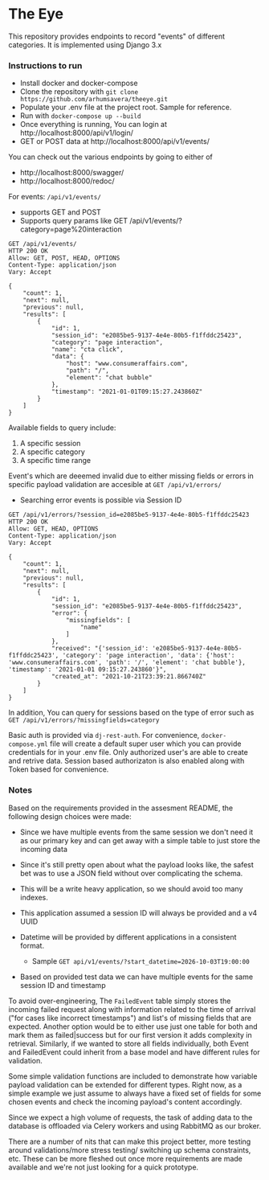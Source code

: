 # The Eye

This repository provides endpoints to record "events" of different categories. It is implemented using Django 3.x

### Instructions to run

* Install docker and docker-compose
* Clone the repository with `git clone https://github.com/arhumsavera/theeye.git`
* Populate your .env file at the project root. Sample for reference.
* Run with `docker-compose up --build `
* Once everything is running, You can login at http://localhost:8000/api/v1/login/
* GET or POST data at http://localhost:8000/api/v1/events/ 

You can check out the various endpoints by going to either of 
* http://localhost:8000/swagger/
* http://localhost:8000/redoc/

For events: ` /api/v1/events/ `

*  supports GET and POST
*  Supports query params like GET /api/v1/events/?category=page%20interaction

```
GET /api/v1/events/
HTTP 200 OK
Allow: GET, POST, HEAD, OPTIONS
Content-Type: application/json
Vary: Accept

{
    "count": 1,
    "next": null,
    "previous": null,
    "results": [
        {
            "id": 1,
            "session_id": "e2085be5-9137-4e4e-80b5-f1ffddc25423",
            "category": "page interaction",
            "name": "cta click",
            "data": {
                "host": "www.consumeraffairs.com",
                "path": "/",
                "element": "chat bubble"
            },
            "timestamp": "2021-01-01T09:15:27.243860Z"
        }
    ]
}
```


Available fields to query include:
1. A specific session
2. A specific category
3. A specific time range


Event's which are deeemed invalid due to either missing fields or errors in specific payload validation are accesible at `GET /api/v1/errors/`

* Searching error events is possible via Session ID

```
GET /api/v1/errors/?session_id=e2085be5-9137-4e4e-80b5-f1ffddc25423
HTTP 200 OK
Allow: GET, HEAD, OPTIONS
Content-Type: application/json
Vary: Accept

{
    "count": 1,
    "next": null,
    "previous": null,
    "results": [
        {
            "id": 1,
            "session_id": "e2085be5-9137-4e4e-80b5-f1ffddc25423",
            "error": {
                "missingfields": [
                    "name"
                ]
            },
            "received": "{'session_id': 'e2085be5-9137-4e4e-80b5-f1ffddc25423', 'category': 'page interaction', 'data': {'host': 'www.consumeraffairs.com', 'path': '/', 'element': 'chat bubble'}, 'timestamp': '2021-01-01 09:15:27.243860'}",
            "created_at": "2021-10-21T23:39:21.866740Z"
        }
    ]
}
```
In addition, You can query for sessions based on the type of error such as `GET /api/v1/errors/?missingfields=category`


Basic auth is provided via `dj-rest-auth`. For convenience, `docker-compose.yml` file will create a default super user which you can provide credentials for in your .env file. Only authorized user's are able to create and retrive data. Session based authorizaton is also enabled along with Token based for convenience. 

### Notes

Based on the requirements provided in the assesment README, the following design choices were made:

* Since we have multiple events from the same session we don't need it as our primary key and can get away with a simple table to just store the incoming data
* Since it's still pretty open about what the payload looks like, the safest bet was to use a JSON field without over complicating the schema.
* This will be a write heavy application, so we should avoid too many indexes.
* This application assumed a session ID will always be provided and a v4 UUID
* Datetime will be provided by different applications in a consistent format.
  * Sample ` GET api/v1/events/?start_datetime=2026-10-03T19:00:00 `

* Based on provided test data we can have multiple events for the same session ID and timestamp

To avoid over-engineering, The `FailedEvent` table simply stores the incoming failed request along with information related to the time of arrival ("for cases like incorrect timestamps") and list's of missing fields that are expected. Another option would be to either use just one table for both and mark them as failed|success but for our first version it adds complexity in retrieval. Similarly, if we wanted to store all fields individually, both Event and FailedEvent could inherit from a base model and have different rules for validation.


Some simple validation functions are included to demonstrate how variable payload validation can be extended for different types. Right now, as a simple example we just assume to always have a fixed set of fields for some chosen events and check the incoming payload's content accordingly.




Since we expect a high volume of requests, the task of adding data to the database is offloaded via Celery workers and using RabbitMQ as our broker.


There are a number of nits that can make this project better, more testing around validations/more stress testing/ switching up schema constraints, etc. These can be more fleshed out once more requirements are made available and we're not just looking for a quick prototype.
